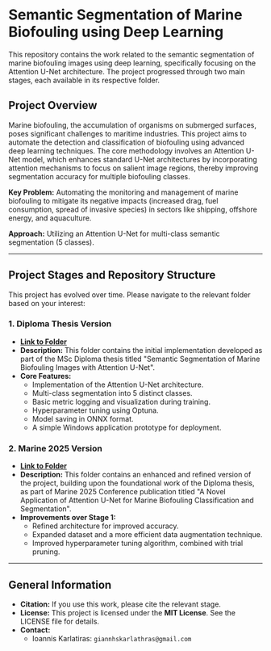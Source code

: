 # Semantic Segmentation of Marine Biofouling using Deep Learning

This repository contains the work related to the semantic segmentation of marine biofouling images using deep learning, specifically focusing on the Attention U-Net architecture. The project progressed through two main stages, each available in its respective folder.

## Project Overview

Marine biofouling, the accumulation of organisms on submerged surfaces, poses significant challenges to maritime industries. This project aims to automate the detection and classification of biofouling using advanced deep learning techniques. The core methodology involves an Attention U-Net model, which enhances standard U-Net architectures by incorporating attention mechanisms to focus on salient image regions, thereby improving segmentation accuracy for multiple biofouling classes.

**Key Problem:** Automating the monitoring and management of marine biofouling to mitigate its negative impacts (increased drag, fuel consumption, spread of invasive species) in sectors like shipping, offshore energy, and aquaculture.

**Approach:** Utilizing an Attention U-Net for multi-class semantic segmentation (5 classes).

---

## Project Stages and Repository Structure

This project has evolved over time. Please navigate to the relevant folder based on your interest:

### 1. Diploma Thesis Version

* **[Link to Folder](./Diploma-Thesis/)**
* **Description:** This folder contains the initial implementation developed as part of the MSc Diploma thesis titled "Semantic Segmentation of Marine Biofouling Images with Attention U-Net".
* **Core Features:**
    * Implementation of the Attention U-Net architecture.
    * Multi-class segmentation into 5 distinct classes.
    * Basic metric logging and visualization during training.
    * Hyperparameter tuning using Optuna.
    * Model saving in ONNX format.
    * A simple Windows application prototype for deployment.

### 2. Marine 2025 Version

* **[Link to Folder](./Marine-2025/)**
* **Description:** This folder contains an enhanced and refined version of the project, building upon the foundational work of the Diploma thesis, as part of Marine 2025 Conference publication titled "A Novel Application of Attention U-Net for Marine Biofouling Classification and Segmentation".
* **Improvements over Stage 1:**
    * Refined architecture for improved accuracy.
    * Expanded dataset and a more efficient data augmentation technique.
    * Improved hyperparameter tuning algorithm, combined with trial pruning.
---

## General Information

* **Citation:** If you use this work, please cite the relevant stage.
* **License:** This project is licensed under the **MIT License**. See the LICENSE file for details.
* **Contact:**
    * Ioannis Karlatiras: `giannhskarlathras@gmail.com`
